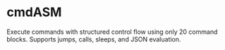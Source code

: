 # cmdASM
Execute commands with structured control flow using only 20 command blocks. Supports jumps, calls, sleeps, and JSON evaluation.
